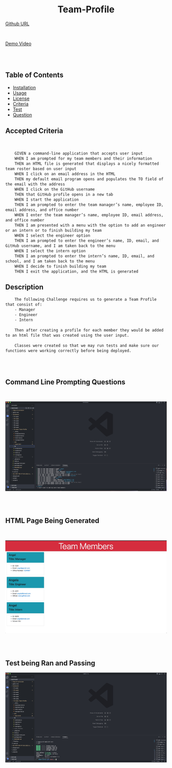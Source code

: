 <div align="center">

# Team-Profile

</div>

[Github URL](https://github.com/aescobar73/Team-Profile)

<br>

[Demo Video](https://drive.google.com/file/d/1sM2CaVpuLC5MPVRAzKtV9leuQh-4_APX/view)

<br>


<br>

## Table of Contents 

- [Installation](#installation)
- [Usage](#usage)
- [License](#license)
- [Criteria](#Accepted-Criteria)
- [Test](#tests)
- [Question](#questions)



## Accepted Criteria
<br>

        GIVEN a command-line application that accepts user input
        WHEN I am prompted for my team members and their information
        THEN an HTML file is generated that displays a nicely formatted team roster based on user input
        WHEN I click on an email address in the HTML
        THEN my default email program opens and populates the TO field of the email with the address
        WHEN I click on the GitHub username
        THEN that GitHub profile opens in a new tab
        WHEN I start the application
        THEN I am prompted to enter the team manager’s name, employee ID, email address, and office number
        WHEN I enter the team manager’s name, employee ID, email address, and office number
        THEN I am presented with a menu with the option to add an engineer or an intern or to finish building my team
        WHEN I select the engineer option
        THEN I am prompted to enter the engineer’s name, ID, email, and GitHub username, and I am taken back to the menu
        WHEN I select the intern option
        THEN I am prompted to enter the intern’s name, ID, email, and school, and I am taken back to the menu
        WHEN I decide to finish building my team
        THEN I exit the application, and the HTML is generated
    


## Description

        The following Challenge requires us to generate a Team Profile that consist of:
        - Manager
        - Engineer
        - Intern

        Then after creating a profile for each member they would be added to an html file that was created using the user input.

        Classes were created so that we may run tests and make sure our functions were working correctly before being deployed.


<br>

<br>

## Command Line Prompting Questions

<br>

![Questions](./assets/images/Command%20line.jpg)

<br>

<br>

## HTML Page Being Generated

<br>

![HTML](./assets/images/html%20page.jpg)

<br>

<br>

## Test being Ran and Passing

![Tests](./assets/images/test.jpg)
